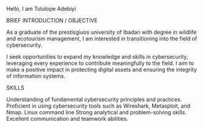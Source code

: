 Hello, I am Tolulope Adebiyi

BRIEF INTRODUCTION / OBJECTIVE

As a graduate of the prestisgiuos university of Ibadan with degree in wildlife and ecotourism management, I am interested in transitioning into the field of cybersecurity.

I seek opportunities to expand my knowledge and skills in cybersecurity, leveraging every experience to contribute meaningfully to the field. I aim to make a positive impact in protecting digital assets and ensuring the integrity of information systems.

SKILLS

Understanding of fundamental cybersecurity principles and practices.
Proficient in using cybersecurity tools such as Wireshark, Metasploit, and Nmap.
Linux command line
Strong analytical and problem-solving skills.
Excellent communication and teamwork abilities.

